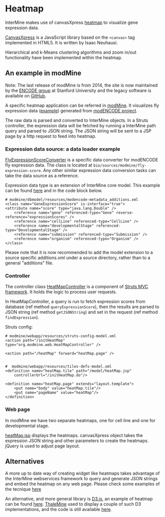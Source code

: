 # Heatmap

InterMine makes use of canvasXpress [heatmap](http://www.canvasxpress.org/examples/heatmap-1.html) to visualize gene expression data.

[CanvasXpress](http://www.canvasxpress.org/) is a JavaScript library based on the `<canvas>` tag implemented in HTML5. It is written by Isaac Neuhausi.

Hierarchical and k-Means clustering algorithms and zoom in/out functionality have been implemented within the heatmap.

## An example in modMine

Note: The last release of modMine is from 2014, the site is now maintained by the [ENCODE group](https://www.encodeproject.org/) at Stanford University and the legacy software is available on [GitHub](https://github.com/modENCODE-DCC/modmine/).

A specific heatmap application can be referred in [modMine](http://intermine.modencode.org/). It visualizes fly expression data \([example](http://intermine.modencode.org/query/bagDetails.do?scope=global&bagName=example)\) generated from [modENCODE project](http://www.modencode.org/).

The raw data is parsed and converted to InterMine objects. In a Struts controller, the expression data will be fetched by running a InterMine path query and parsed to JSON string. The JSON string will be sent to a JSP page by a http request to feed into heatmap.

### Expression data source: a data loader example

[FlyExpressionScoreConverter](https://github.com/modENCODE-DCC/modmine/blob/dev/bio/sources/modmine/fly-expression-score/main/src/org/intermine/bio/dataconversion/FlyExpressionScoreConverter.java) is a specific data converter for modENCODE fly expression data. The class is located at `bio/sources/modmine/fly-expression-score`. Any other similar expression data conversion tasks can take the data source as a reference.

Expression data type is an extension of InterMine core model. This example can be found [here](https://github.com/modENCODE-DCC/modmine/blob/dev/modmine/dbmodel/resources/modencode-metadata_additions.xml/) and in the code block below.

```markup
# modmine/dbmodel/resources/modencode-metadata_additions.xml
<class name="GeneExpressionScore" is-interface="true">
<attribute name="score" type="java.lang.Double" />
    <reference name="gene" referenced-type="Gene" reverse-reference="expressionScores" />
    <reference name="cellLine" referenced-type="CellLine" />
    <reference name="developmentalStage" referenced-type="DevelopmentalStage" />
    <reference name="submission" referenced-type="Submission" />
    <reference name="organism" referenced-type="Organism" />
</class>
```

Please note that it is now recommended to add the model extension to a source specific additions.xml under a source directory, rather than to a general "additions" file.

### Controller

The controller class [HeatMapController](https://github.com/modENCODE-DCC/modmine/blob/master/modmine/webapp/src/org/modmine/web/HeatMapController.java) is a component of [Struts MVC framework](https://struts.apache.org/). It holds the logic to process user requests.

In HeatMapController, a query is run to fetch expression scores from database \(ref method `queryExpressionScore`\), then the results are parsed to JSON string \(ref method `getJSONString`\) and set in the request \(ref method `findExpression`\).

Struts config:

```markup
# modmine/webapp/resources/struts-config-model.xml 
<action path="/initHeatMap"
type="org.modmine.web.HeatMapController" />

<action path="/heatMap" forward="heatMap.page" />


#  modmine/webapp/resources/tiles-defs-model.xml
<definition name="heatMap.tile" path="/model/heatMap.jsp"
    controllerUrl="/initHeatMap.do"/>

<definition name="heatMap.page" extends="layout.template">
    <put name="body" value="heatMap.tile"/>
    <put name="pageName" value="heatMap"/>
</definition>
```

### Web page

In modMine we have two separate heatmaps, one for cell line and one for developmental stage.

[heatMap.jsp](https://github.com/modENCODE-DCC/modmine/blob/master/modmine/webapp/resources/webapp/model/heatMap.jsp) displays the heatmaps. canvasXpress object takes the expression JSON string and other parameters to create the heatmaps. jQuery is used to adjust page layout.

## Alternatives

A more up to date way of creating widget like heatmaps takes advantage of the InterMine webservices framework to query and generate JSON strings and embed the heatmap on any web page. Please check some examples of the tecnique [here](http://github.com/intermine/intermine-embedding-examples)

An alternative, and more general library is [D3.js](http://d3js.org/), an example of heatmap can be found [here](https://observablehq.com/@mbostock/electric-usage-2019). [ThaleMine](https://bar.utoronto.ca/thalemine) used to display a couple of such D3 implementations, and the code is still available [here](https://github.com/intermine/CDN/blob/master/js/intermine/expression/1.0.3/expression.js).


